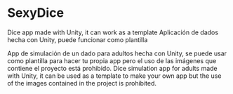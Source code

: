 # SexyDice
Dice app made with Unity, it can work as a template
Aplicación de dados hecha con Unity, puede funcionar como plantilla


App de simulación de un dado para adultos hecha con Unity, se puede usar como plantilla para hacer tu propia app pero el uso de las imágenes que contiene el proyecto está prohibido.
Dice simulation app for adults made with Unity, it can be used as a template to make your own app but the use of the images contained in the project is prohibited.
